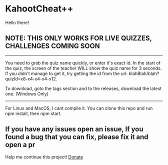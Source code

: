 # KahootCheat++

Hello there!

## NOTE: THIS ONLY WORKS FOR LIVE QUIZZES, CHALLENGES COMING SOON

---

You need to grab the quiz name quickly, or enter it's exact id. In the start of the quiz, the screen of the teacher WILL show the quiz name for 3 seconds. If you didn't manage to get it, try getting the id from the url: blahBlah/blah?quizId=x8-x4-x4-x4-x12.

To download, goto the tags section and to the releases, download the latest one. (Windows Only)

---

For Linux and MacOS, I cant compile it. You can clone this repo and run npm install, then npm start.

## If you have any issues open an issue, If you found a bug that you can fix, please fix it and open a pr

Help me continue this project! [Donate](https://paypal.me/FlashplaysDonations)
